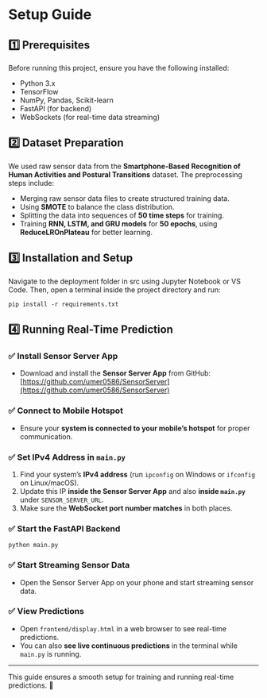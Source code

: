 # Setup Guide  

## 1️⃣ Prerequisites  
Before running this project, ensure you have the following installed:  
- Python 3.x  
- TensorFlow  
- NumPy, Pandas, Scikit-learn  
- FastAPI (for backend)  
- WebSockets (for real-time data streaming)  

## 2️⃣ Dataset Preparation  
We used raw sensor data from the **Smartphone-Based Recognition of Human Activities and Postural Transitions** dataset. The preprocessing steps include:  
- Merging raw sensor data files to create structured training data.  
- Using **SMOTE** to balance the class distribution.  
- Splitting the data into sequences of **50 time steps** for training.  
- Training **RNN, LSTM, and GRU models** for **50 epochs**, using **ReduceLROnPlateau** for better learning.  

## 3️⃣ Installation and Setup  

Navigate to the deployment folder in src using Jupyter Notebook or VS Code. Then, open a terminal inside the project directory and run:  

```
pip install -r requirements.txt
```

## 4️⃣ Running Real-Time Prediction  

### ✅ Install Sensor Server App  
- Download and install the **Sensor Server App** from GitHub:  
  [https://github.com/umer0586/SensorServer](https://github.com/umer0586/SensorServer)  

### ✅ Connect to Mobile Hotspot  
- Ensure your **system is connected to your mobile’s hotspot** for proper communication.  

### ✅ Set IPv4 Address in `main.py`  
1. Find your system’s **IPv4 address** (run `ipconfig` on Windows or `ifconfig` on Linux/macOS).  
2. Update this IP **inside the Sensor Server App** and also **inside `main.py`** under `SENSOR_SERVER_URL`.  
3. Make sure the **WebSocket port number matches** in both places.  

### ✅ Start the FastAPI Backend  

```
python main.py
```

### ✅ Start Streaming Sensor Data  
- Open the Sensor Server App on your phone and start streaming sensor data.  

### ✅ View Predictions  
- Open `frontend/display.html` in a web browser to see real-time predictions.  
- You can also **see live continuous predictions** in the terminal while `main.py` is running.  

---
This guide ensures a smooth setup for training and running real-time predictions. 🚀  
